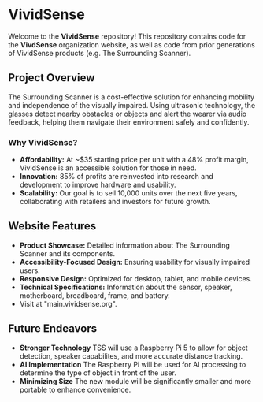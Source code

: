 # VividSense

Welcome to the **VividSense** repository! This repository contains code for the **VivdSense** organization website, as well as code from prior generations of VividSense products (e.g. The Surrounding Scanner).

## Project Overview
The Surrounding Scanner is a cost-effective solution for enhancing mobility and independence of the visually impaired. Using ultrasonic technology, the glasses detect nearby obstacles or objects and alert the wearer via audio feedback, helping them navigate their environment safely and confidently.

### Why VividSense?
- **Affordability:** At ~$35 starting price per unit with a 48% profit margin, VividSense is an accessible solution for those in need.
- **Innovation:** 85% of profits are reinvested into research and development to improve hardware and usability.
- **Scalability:** Our goal is to sell 10,000 units over the next five years, collaborating with retailers and investors for future growth.

## Website Features
- **Product Showcase:** Detailed information about The Surrounding Scanner and its components.
- **Accessibility-Focused Design:** Ensuring usability for visually impaired users.
- **Responsive Design:** Optimized for desktop, tablet, and mobile devices.
- **Technical Specifications:** Information about the sensor, speaker, motherboard, breadboard, frame, and battery.
- Visit at "main.vividsense.org".

## Future Endeavors
- **Stronger Technology** TSS will use a Raspberry Pi 5 to allow for object detection, speaker capabilites, and more accurate distance tracking.
- **AI Implementation** The Raspberry Pi will be used for AI processing to determine the type of object in front of the user.
- **Minimizing Size** The new module will be significantly smaller and more portable to enhance convenience.
